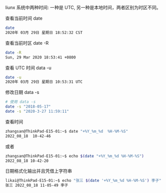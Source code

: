 liunx 系统中两种时间: 一种是 UTC, 另一种是本地时间，两者区别为时区不同。

查看当前时间 date

```sh
date
2020年 03月 29日 星期日 18:52:32 CST
```

查看当前时区 date -R

```sh
date -R
Sun, 29 Mar 2020 18:53:41 +0800
```

查看 UTC 时间 data -u

```sh
date -u
2020年 03月 29日 星期日 10:53:31 UTC
```

修改日期 data -s

```sh
# 使用 data -s
date -s "2018-05-17"
date -s "2020-3-27 11:59:11"
```

查看时间

```sh
zhangsan@ThinkPad-E15-01:~$ date "+%Y_%m_%d  %H-%M-%S"
2022_08_18  10-42-46
```

或者

```sh
zhangsan@ThinkPad-E15-01:~$ echo $(date "+%Y_%m_%d %H-%M-%S")
2022_08_18 10-42-20
```

日期格式化输出并且凭借上字符串

```sh
likai@ThinkPad-E15-01:~$ echo "张三 $(date '+%Y_%m_%d %H-%M-%S') 李子"
张三 2022_08_18 11-05-49 李子
```
